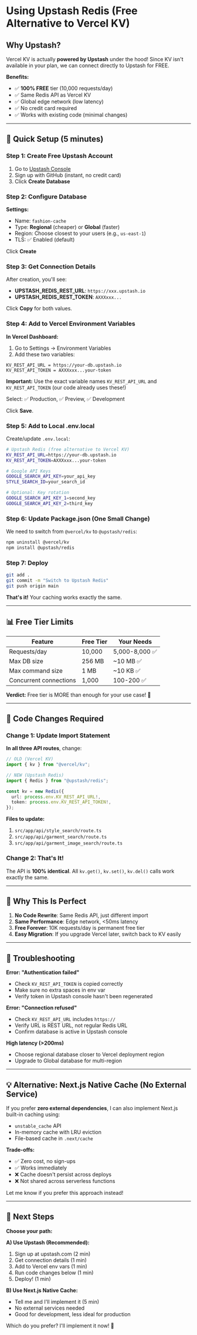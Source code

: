 # Using Upstash Redis (Free Alternative to Vercel KV)

## Why Upstash?

Vercel KV is actually **powered by Upstash** under the hood! Since KV isn't available in your plan, we can connect directly to Upstash for FREE.

**Benefits:**
- ✅ **100% FREE** tier (10,000 requests/day)
- ✅ Same Redis API as Vercel KV
- ✅ Global edge network (low latency)
- ✅ No credit card required
- ✅ Works with existing code (minimal changes)

---

## 🚀 Quick Setup (5 minutes)

### Step 1: Create Free Upstash Account

1. Go to [Upstash Console](https://console.upstash.com/)
2. Sign up with GitHub (instant, no credit card)
3. Click **Create Database**

### Step 2: Configure Database

**Settings:**
- Name: `fashion-cache`
- Type: **Regional** (cheaper) or **Global** (faster)
- Region: Choose closest to your users (e.g., `us-east-1`)
- TLS: ✅ Enabled (default)

Click **Create**

### Step 3: Get Connection Details

After creation, you'll see:
- **UPSTASH_REDIS_REST_URL**: `https://xxx.upstash.io`
- **UPSTASH_REDIS_REST_TOKEN**: `AXXXxxx...`

Click **Copy** for both values.

### Step 4: Add to Vercel Environment Variables

**In Vercel Dashboard:**
1. Go to Settings → Environment Variables
2. Add these two variables:

```
KV_REST_API_URL = https://your-db.upstash.io
KV_REST_API_TOKEN = AXXXxxx...your-token
```

**Important:** Use the exact variable names `KV_REST_API_URL` and `KV_REST_API_TOKEN` (our code already uses these!)

Select: ✅ Production, ✅ Preview, ✅ Development

Click **Save**.

### Step 5: Add to Local .env.local

Create/update `.env.local`:

```bash
# Upstash Redis (free alternative to Vercel KV)
KV_REST_API_URL=https://your-db.upstash.io
KV_REST_API_TOKEN=AXXXxxx...your-token

# Google API Keys
GOOGLE_SEARCH_API_KEY=your_api_key
STYLE_SEARCH_ID=your_search_id

# Optional: Key rotation
GOOGLE_SEARCH_API_KEY_1=second_key
GOOGLE_SEARCH_API_KEY_2=third_key
```

### Step 6: Update Package.json (One Small Change)

We need to switch from `@vercel/kv` to `@upstash/redis`:

```bash
npm uninstall @vercel/kv
npm install @upstash/redis
```

### Step 7: Deploy

```bash
git add .
git commit -m "Switch to Upstash Redis"
git push origin main
```

**That's it!** Your caching works exactly the same.

---

## 📊 Free Tier Limits

| Feature | Free Tier | Your Needs |
|---------|-----------|------------|
| Requests/day | 10,000 | 5,000-8,000 ✅ |
| Max DB size | 256 MB | ~10 MB ✅ |
| Max command size | 1 MB | ~10 KB ✅ |
| Concurrent connections | 1,000 | 100-200 ✅ |

**Verdict:** Free tier is MORE than enough for your use case! 🎉

---

## 🔄 Code Changes Required

### Change 1: Update Import Statement

**In all three API routes**, change:

```typescript
// OLD (Vercel KV)
import { kv } from "@vercel/kv";

// NEW (Upstash Redis)
import { Redis } from "@upstash/redis";

const kv = new Redis({
  url: process.env.KV_REST_API_URL!,
  token: process.env.KV_REST_API_TOKEN!,
});
```

**Files to update:**
1. `src/app/api/style_search/route.ts`
2. `src/app/api/garment_search/route.ts`
3. `src/app/api/garment_image_search/route.ts`

### Change 2: That's It!

The API is **100% identical**. All `kv.get()`, `kv.set()`, `kv.del()` calls work exactly the same.

---

## 🎯 Why This Is Perfect

1. **No Code Rewrite**: Same Redis API, just different import
2. **Same Performance**: Edge network, <50ms latency
3. **Free Forever**: 10K requests/day is permanent free tier
4. **Easy Migration**: If you upgrade Vercel later, switch back to KV easily

---

## 🐛 Troubleshooting

**Error: "Authentication failed"**
- Check `KV_REST_API_TOKEN` is copied correctly
- Make sure no extra spaces in env var
- Verify token in Upstash console hasn't been regenerated

**Error: "Connection refused"**
- Check `KV_REST_API_URL` includes `https://`
- Verify URL is REST URL, not regular Redis URL
- Confirm database is active in Upstash console

**High latency (>200ms)**
- Choose regional database closer to Vercel deployment region
- Upgrade to Global database for multi-region

---

## 💡 Alternative: Next.js Native Cache (No External Service)

If you prefer **zero external dependencies**, I can also implement Next.js built-in caching using:
- `unstable_cache` API
- In-memory cache with LRU eviction
- File-based cache in `.next/cache`

**Trade-offs:**
- ✅ Zero cost, no sign-ups
- ✅ Works immediately
- ❌ Cache doesn't persist across deploys
- ❌ Not shared across serverless functions

Let me know if you prefer this approach instead!

---

## 🚀 Next Steps

**Choose your path:**

**A) Use Upstash (Recommended):**
1. Sign up at upstash.com (2 min)
2. Get connection details (1 min)
3. Add to Vercel env vars (1 min)
4. Run code changes below (1 min)
5. Deploy! (1 min)

**B) Use Next.js Native Cache:**
- Tell me and I'll implement it (5 min)
- No external services needed
- Good for development, less ideal for production

Which do you prefer? I'll implement it now! 🚀
